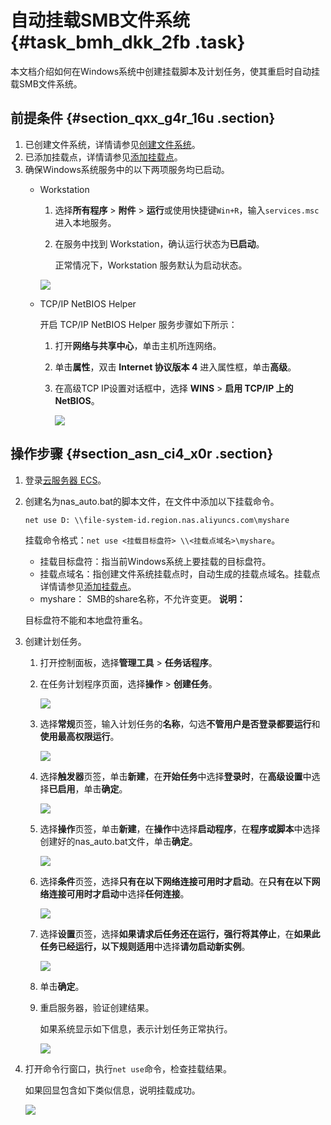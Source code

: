 # 自动挂载SMB文件系统 {#task_bmh_dkk_2fb .task}

本文档介绍如何在Windows系统中创建挂载脚本及计划任务，使其重启时自动挂载SMB文件系统。

## 前提条件 {#section_qxx_g4r_16u .section}

1.  已创建文件系统，详情请参见[创建文件系统](cn.zh-CN/用户指南/管理文件系统.md#section_5jo_0kj_jn5)。
2.  已添加挂载点，详情请参见[添加挂载点](cn.zh-CN/用户指南/管理挂载点.md#section_6xi_a3u_zkq)。
3.  确保Windows系统服务中的以下两项服务均已启动。
    -   Workstation

        1.  选择**所有程序** \> **附件** \> **运行**或使用快捷键`Win+R`，输入`services.msc`进入本地服务。
        2.  在服务中找到 Workstation，确认运行状态为**已启动**。

            正常情况下，Workstation 服务默认为启动状态。

        ![](http://static-aliyun-doc.oss-cn-hangzhou.aliyuncs.com/assets/img/21209/156264250742055_zh-CN.png)

    -   TCP/IP NetBIOS Helper

        开启 TCP/IP NetBIOS Helper 服务步骤如下所示：

        1.  打开**网络与共享中心**，单击主机所连网络。
        2.  单击**属性**，双击 **Internet 协议版本 4** 进入属性框，单击**高级**。
        3.  在高级TCP IP设置对话框中，选择 **WINS** \> **启用 TCP/IP 上的 NetBIOS**。

            ![](http://static-aliyun-doc.oss-cn-hangzhou.aliyuncs.com/assets/img/21209/156264250742056_zh-CN.png)


## 操作步骤 {#section_asn_ci4_x0r .section}

1.  登录[云服务器 ECS](https://ecs.console.aliyun.com/)。
2.  创建名为nas\_auto.bat的脚本文件，在文件中添加以下挂载命令。

    ``` {#codeblock_ad0_f5r_ff5}
    net use D: \\file-system-id.region.nas.aliyuncs.com\myshare 
    ```

    挂载命令格式：`net use <挂载目标盘符> \\<挂载点域名>\myshare`。

    -   挂载目标盘符：指当前Windows系统上要挂载的目标盘符。
    -   挂载点域名：指创建文件系统挂载点时，自动生成的挂载点域名。挂载点详情请参见[添加挂载点](cn.zh-CN/快速入门/容量型__性能型NAS/Windows系统.md#)。
    -   myshare： SMB的share名称，不允许变更。
    **说明：** 

    目标盘符不能和本地盘符重名。

3.  创建计划任务。
    1.  打开控制面板，选择**管理工具** \> **任务话程序**。
    2.  在任务计划程序页面，选择**操作** \> **创建任务**。

        ![](http://static-aliyun-doc.oss-cn-hangzhou.aliyuncs.com/assets/img/21507/156264250812128_zh-CN.png)

    3.  选择**常规**页签，输入计划任务的**名称**，勾选**不管用户是否登录都要运行**和**使用最高权限运行**。

        ![](http://static-aliyun-doc.oss-cn-hangzhou.aliyuncs.com/assets/img/21507/156264250812129_zh-CN.png)

    4.  选择**触发器**页签，单击**新建**，在**开始任务**中选择**登录时**，在**高级设置**中选择**已启用**，单击**确定**。

        ![](http://static-aliyun-doc.oss-cn-hangzhou.aliyuncs.com/assets/img/21507/156264250912130_zh-CN.png)

    5.  选择**操作**页签，单击**新建**，在**操作**中选择**启动程序**，在**程序或脚本**中选择创建好的nas\_auto.bat文件，单击**确定**。

        ![](http://static-aliyun-doc.oss-cn-hangzhou.aliyuncs.com/assets/img/21507/156264250912131_zh-CN.png)

    6.  选择**条件**页签，选择**只有在以下网络连接可用时才启动**。在**只有在以下网络连接可用时才启动**中选择**任何连接**。

        ![](http://static-aliyun-doc.oss-cn-hangzhou.aliyuncs.com/assets/img/21507/156264250912132_zh-CN.png)

    7.  选择**设置**页签，选择**如果请求后任务还在运行，强行将其停止**，在**如果此任务已经运行，以下规则适用**中选择**请勿启动新实例**。

        ![](http://static-aliyun-doc.oss-cn-hangzhou.aliyuncs.com/assets/img/21507/156264251012133_zh-CN.png)

    8.  单击**确定**。
    9.  重启服务器，验证创建结果。

        如果系统显示如下信息，表示计划任务正常执行。

        ![](http://static-aliyun-doc.oss-cn-hangzhou.aliyuncs.com/assets/img/21507/156264251012134_zh-CN.png)

4.  打开命令行窗口，执行`net use`命令，检查挂载结果。

    如果回显包含如下类似信息，说明挂载成功。

    ![](http://static-aliyun-doc.oss-cn-hangzhou.aliyuncs.com/assets/img/21209/156264251049545_zh-CN.png)


